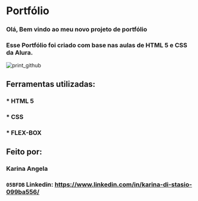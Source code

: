# Portfólio 
### Olá, Bem vindo ao meu novo projeto de portfólio
### Esse Portfólio foi criado com base nas aulas de HTML 5 e CSS da Alura.
![print_github](https://github.com/k-asx/portfolio/assets/106497755/14e9ef3b-f10c-4e16-b204-2abfcfd4ef5f)
## Ferramentas utilizadas:

### * HTML 5
### * CSS
### * FLEX-BOX

## Feito por:

### Karina Angela
### `05BFDB` Linkedin: https://www.linkedin.com/in/karina-di-stasio-099ba556/


